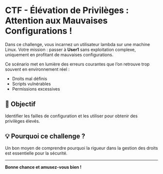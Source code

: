# CTF - Élévation de Privilèges : Attention aux Mauvaises Configurations !

Dans ce challenge, vous incarnez un utilisateur lambda sur une machine Linux. Votre mission : passer à **User1** sans exploitation complexe, uniquement en profitant de mauvaises configurations.

Ce scénario met en lumière des erreurs courantes que l’on retrouve trop souvent en environnement réel :
- Droits mal définis
- Scripts vulnérables
- Permissions excessives

## 🔎 Objectif

Identifier les failles de configuration et les utiliser pour obtenir des privilèges élevés.

## 💡 Pourquoi ce challenge ?

Un bon moyen de comprendre pourquoi la rigueur dans la gestion des droits est essentielle pour la sécurité.

---

**Bonne chance et amusez-vous bien !**
